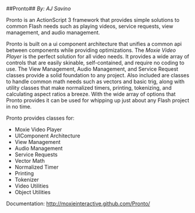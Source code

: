 ##Pronto##
*By: AJ Savino*

Pronto is an ActionScript 3 framework that provides simple solutions to common Flash needs such as playing videos, service requests, view management, and audio management.

Pronto is built on a ui component architecture that unifies a common api between components while providing optimizations. The *Moxie Video Player* is the perfect solution for all video needs. It provides a wide array of controls that are easily skinable, self-contained, and require no coding to use. The View Management, Audio Management, and Service Request classes provide a solid foundation to any project. Also included are classes to handle common math needs such as vectors and basic trig, along with utility classes that make normalized timers, printing, tokenizing, and calculating aspect ratios a breeze. With the wide array of options that Pronto provides it can be used for whipping up just about any Flash project in no time.

Pronto provides classes for:

* Moxie Video Player
* UIComponent Architecture
* View Management
* Audio Management
* Service Requests
* Vector Math
* Normalized Timer
* Printing
* Tokenizer
* Video Utilities
* Object Utilities

Documentation:
http://moxieinteractive.github.com/Pronto/